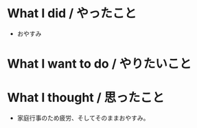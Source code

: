 # What I did / やったこと
- おやすみ

# What I want to do / やりたいこと

# What I thought / 思ったこと
- 家庭行事のため疲労、そしてそのままおやすみ。
